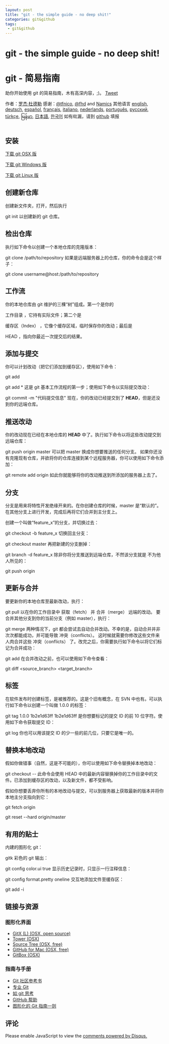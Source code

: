 ```yaml
---
layout: post
title: "git - the simple guide - no deep shit!"
categories: git&github
tags: 
 - git&github
--- 
```


# git - the simple guide - no deep shit!

# git - 简易指南

助你开始使用 git 的简易指南，木有高深内容，;)。
[Tweet](https://twitter.com/share)

作者：[罗杰·杜德勒](http://www.twitter.com/rogerdudler)
感谢：[@tfnico](http://www.twitter.com/tfnico), [@fhd](http://www.twitter.com/fhd) and [Namics](http://www.namics.com/)
其他语言 [english](http://rogerdudler.github.com/git-guide/index.html), [deutsch](http://rogerdudler.github.com/git-guide/index.de.html), [español](http://rogerdudler.github.com/git-guide/index.es.html), [français](http://rogerdudler.github.com/git-guide/index.fr.html), [italiano](http://rogerdudler.github.com/git-guide/index.it.html), [nederlands](http://rogerdudler.github.com/git-guide/index.nl.html), [português](http://rogerdudler.github.com/git-guide/index.pt_BR.html), [русский](http://rogerdudler.github.com/git-guide/index.ru.html), [türkçe](http://rogerdudler.github.com/git-guide/index.tr.html),
[မြန်မာ](http://rogerdudler.github.com/git-guide/index.my.html), [日本語](http://rogerdudler.github.com/git-guide/index.ja.html), [한국어](http://rogerdudler.github.com/git-guide/index.ko.html)
如有纰漏，请到 [github](https://github.com/rogerdudler/git-guide/issues) 填报

![]()  []()

## 安装

[下载 git OSX 版](http://code.google.com/p/git-osx-installer/downloads/list?can=3)

[下载 git Windows 版](http://code.google.com/p/msysgit/downloads/list?can=3)

[下载 git Linux 版](http://book.git-scm.com/2_installing_git.html)
[]()

## 创建新仓库

创建新文件夹，打开，然后执行

git init
以创建新的 git 仓库。
[]()

## 检出仓库

执行如下命令以创建一个本地仓库的克隆版本：

git clone /path/to/repository
如果是远端服务器上的仓库，你的命令会是这个样子：

git clone username@host:/path/to/repository
[]()

## 工作流

你的本地仓库由 git 维护的三棵“树”组成。第一个是你的

工作目录
，它持有实际文件；第二个是

缓存区（Index）
，它像个缓存区域，临时保存你的改动；最后是

HEAD
，指向你最近一次提交后的结果。
![]()
[]()

## 添加与提交

你可以计划改动（把它们添加到缓存区），使用如下命令：

git add <filename>

git add *
这是 git 基本工作流程的第一步；使用如下命令以实际提交改动：

git commit -m "代码提交信息"
现在，你的改动已经提交到了 **HEAD**，但是还没到你的远端仓库。
[]()

## 推送改动

你的改动现在已经在本地仓库的 **HEAD** 中了。执行如下命令以将这些改动提交到远端仓库：

git push origin master
可以把 master 换成你想要推送的任何分支。
如果你还没有克隆现有仓库，并欲将你的仓库连接到某个远程服务器，你可以使用如下命令添加：

git remote add origin <server>
如此你就能够将你的改动推送到所添加的服务器上去了。
[]()

## 分支

分支是用来将特性开发绝缘开来的。在你创建仓库的时候，master 是“默认的”。在其他分支上进行开发，完成后再将它们合并到主分支上。
![]()

创建一个叫做“feature_x”的分支，并切换过去：

git checkout -b feature_x
切换回主分支：

git checkout master
再把新建的分支删掉：

git branch -d feature_x
除非你将分支推送到远端仓库，不然该分支就是 不为他人所见的：

git push origin <branch>
[]()

## 更新与合并

要更新你的本地仓库至最新改动，执行：

git pull
以在你的工作目录中 获取（fetch） 并 合并（merge） 远端的改动。
要合并其他分支到你的当前分支（例如 master），执行：

git merge <branch>
两种情况下，git 都会尝试去自动合并改动。不幸的是，自动合并并非次次都能成功，并可能导致 冲突（conflicts）。 这时候就需要你修改这些文件来人肉合并这些 冲突（conflicts） 了。改完之后，你需要执行如下命令以将它们标记为合并成功：

git add <filename>
在合并改动之前，也可以使用如下命令查看：

git diff <source_branch> <target_branch>
[]()

## 标签

在软件发布时创建标签，是被推荐的。这是个旧有概念，在 SVN 中也有。可以执行如下命令以创建一个叫做 1.0.0 的标签：

git tag 1.0.0 1b2e1d63ff
1b2e1d63ff 是你想要标记的提交 ID 的前 10 位字符。使用如下命令获取提交 ID：

git log
你也可以用该提交 ID 的少一些的前几位，只要它是唯一的。
[]()

## 替换本地改动

假如你做错事（自然，这是不可能的），你可以使用如下命令替换掉本地改动：

git checkout -- <filename>
此命令会使用 HEAD 中的最新内容替换掉你的工作目录中的文件。已添加到缓存区的改动，以及新文件，都不受影响。

假如你想要丢弃你所有的本地改动与提交，可以到服务器上获取最新的版本并将你本地主分支指向到它：

git fetch origin

git reset --hard origin/master
[]()

## 有用的贴士

内建的图形化 git：

gitk
彩色的 git 输出：

git config color.ui true
显示历史记录时，只显示一行注释信息：

git config format.pretty oneline
交互地添加文件至缓存区：

git add -i
[]()

## 链接与资源

### 图形化界面

* [GitX (L) (OSX, open source)](http://gitx.laullon.com/)
* [Tower (OSX)](http://www.git-tower.com/)
* [Source Tree (OSX, free)](http://www.sourcetreeapp.com/)
* [GitHub for Mac (OSX, free)](http://mac.github.com/)
* [GitBox (OSX)](https://itunes.apple.com/gb/app/gitbox/id403388357?mt=12)

### 指南与手册

* [Git 社区参考书](http://book.git-scm.com/)
* [专业 Git](http://progit.org/book/)
* [如 git 思考](http://think-like-a-git.net/)
* [GitHub 帮助](http://help.github.com/)
* [图形化的 Git 指南一则](http://marklodato.github.com/visual-git-guide/index-en.html)
[]()

## 评论

Please enable JavaScript to view the <a href="http://disqus.com/?ref_noscript">comments powered by Disqus.</a>
[](http://www.git-tower.com/?source=rd) [](http://rogerdudler.github.com/git-guide/files/git_cheat_sheet.pdf)
